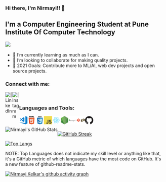 ### Hi there, I'm Nirmayi!! 👋
## I'm a Computer Engineering Student at Pune Institute Of Computer Technology
![](https://komarev.com/ghpvc/?username=nimukelkar)





- 🌱 I’m currently learning as much as I can.
- 👯 I’m looking to collaborate for making quality projects.
- 🥅 2021 Goals: Contribute more to ML/AI, web dev projects and open source projects.





### Connect with me:
<img align="left" alt=" | LinkedIn" width="22px" src="https://cdn.jsdelivr.net/npm/simple-icons@v3/icons/linkedin.svg" />
<img align="left" alt=" | Instagram" width="22px" src="https://cdn.jsdelivr.net/npm/simple-icons@v3/icons/instagram.svg" />

<br />

### Languages and Tools:

<img align="left" alt="Visual Studio Code" width="26px" src="https://raw.githubusercontent.com/github/explore/80688e429a7d4ef2fca1e82350fe8e3517d3494d/topics/visual-studio-code/visual-studio-code.png" />
<img align="left" alt="HTML5" width="26px" src="https://raw.githubusercontent.com/github/explore/80688e429a7d4ef2fca1e82350fe8e3517d3494d/topics/html/html.png" />
<img align="left" alt="CSS3" width="26px" src="https://raw.githubusercontent.com/github/explore/80688e429a7d4ef2fca1e82350fe8e3517d3494d/topics/css/css.png" />
<img align="left" alt="JavaScript" width="26px" src="https://raw.githubusercontent.com/github/explore/80688e429a7d4ef2fca1e82350fe8e3517d3494d/topics/javascript/javascript.png" />
<img align="left" alt="React" width="26px" src="https://raw.githubusercontent.com/github/explore/80688e429a7d4ef2fca1e82350fe8e3517d3494d/topics/react/react.png" />
<img align="left" alt="Node.js" width="26px" src="https://raw.githubusercontent.com/github/explore/80688e429a7d4ef2fca1e82350fe8e3517d3494d/topics/nodejs/nodejs.png" />
<img align="left" alt="MongoDB" width="26px" src="https://raw.githubusercontent.com/github/explore/80688e429a7d4ef2fca1e82350fe8e3517d3494d/topics/mongodb/mongodb.png" />
<img align="left" alt="Git" width="26px" src="https://raw.githubusercontent.com/github/explore/80688e429a7d4ef2fca1e82350fe8e3517d3494d/topics/git/git.png" />
<img align="left" alt="GitHub" width="26px" src="https://raw.githubusercontent.com/github/explore/78df643247d429f6cc873026c0622819ad797942/topics/github/github.png" />
<br />
<br />



  <img align="left" alt="Nirmayi's GitHub Stats" src="https://github-readme-stats.vercel.app/api?username=nimukelkar&show_icons=true&hide_border=true" />
  
  [![GitHub Streak](https://github-readme-streak-stats.herokuapp.com/?user=nimukelkar)](https://git.io/streak-stats)
  
  [![Top Langs](https://github-readme-stats.vercel.app/api/top-langs/?username=nimukelkar&layout=compact)](https://github.com/nimukelkar/github-readme-stats)

  
NOTE: Top Languages does not indicate my skill level or anything like that, it's a GitHub metric of which languages have the most code on GitHub. It's a new feature of github-readme-stats.





[![Nirmayi Kelkar's github activity graph](https://activity-graph.herokuapp.com/graph?username=nimukelkar&theme=dracula)](https://github.com/nimukelkar/github-readme-activity-graph)




